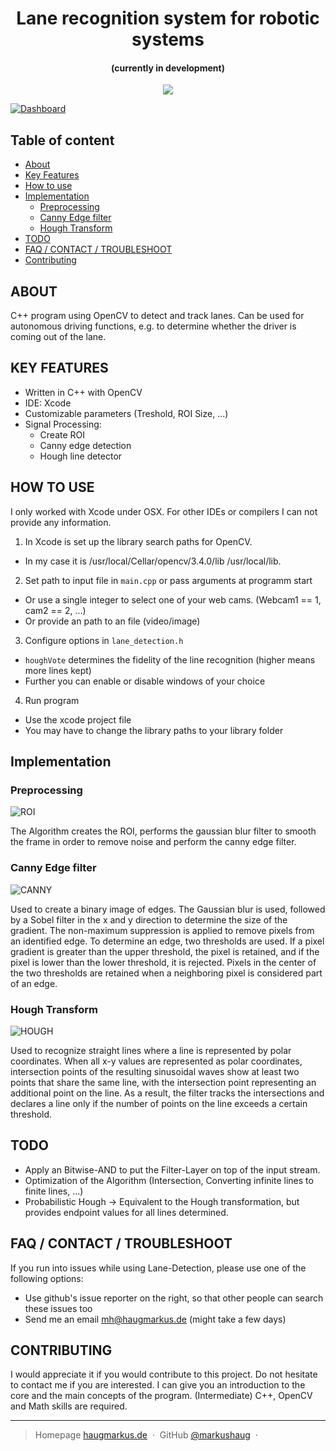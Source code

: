 <h1 align="center">
  Lane recognition system for robotic systems 
  <br>
</h1>

<h4 align="center">(currently in development)</h4>

<p align="center">
   <a href="https://app.codacy.com/app/markushaug/Lane-Detection?utm_source=github.com&utm_medium=referral&utm_content=markushaug/Lane-Detection&utm_campaign=Badge_Grade_Dashboard">
      <img src="https://api.codacy.com/project/badge/Grade/ec063f51d2bb49acb5c67a1e542cad04">
  </a>
 
</p>

[![Dashboard](https://imgur.com/6j3lfu0.png)](https://github.com/markushaug/Lane-Detection)

## Table of content

- [About](#about)
- [Key Features](#key-features)
- [How to use](#how-to-use)
- [Implementation](#implementation)
    - [Preprocessing](#preprocessing)
    - [Canny Edge filter](#canny-edge-filter)
    - [Hough Transform](#hough-transform)
- [TODO](#todo)
- [FAQ / CONTACT / TROUBLESHOOT](#faq--contact--troubleshoot)
- [Contributing](#contributing)


## ABOUT

C++ program using OpenCV to detect and track lanes. Can be used for autonomous driving functions, e.g. to determine whether the driver is coming out of the lane.

## KEY FEATURES

* Written in C++ with OpenCV
* IDE: Xcode
* Customizable parameters (Treshold, ROI Size, ...)
* Signal Processing:
  * Create ROI
  * Canny edge detection
  * Hough line detector

## HOW TO USE
I only worked with Xcode under OSX. For other IDEs or compilers I can not provide any information.

1. In Xcode is set up the library search paths for OpenCV. 
 - In my case it is /usr/local/Cellar/opencv/3.4.0/lib /usr/local/lib.
2. Set path to input file in `main.cpp` or pass arguments at programm start
 - Or use a single integer to select one of your web cams. (Webcam1 == 1, cam2 == 2, ...)
 - Or provide an path to an file (video/image)
3. Configure options in `lane_detection.h`
 - `houghVote` determines the fidelity of the line recognition (higher means more lines kept)
 -  Further you can enable or disable windows of your choice
4. Run program
 - Use the xcode project file
 - You may have to change the library paths to your library folder

## Implementation

### Preprocessing
![ROI](https://imgur.com/oEP591n.png "ROI")

The Algorithm creates the ROI, performs the gaussian blur filter to smooth the frame in order to remove noise and perform the canny edge filter.

### Canny Edge filter
![CANNY](https://imgur.com/TMQ7wIk.png "Edge Detection")

Used to create a binary image of edges. The Gaussian blur is used, followed by a Sobel filter in the x and y direction to determine the size of the gradient. The non-maximum suppression is applied to remove pixels from an identified edge. To determine an edge, two thresholds are used. If a pixel gradient is greater than the upper threshold, the pixel is retained, and if the pixel is lower than the lower threshold, it is rejected. Pixels in the center of the two thresholds are retained when a neighboring pixel is considered part of an edge.

### Hough Transform
![HOUGH](https://imgur.com/6j3lfu0.png "Hough Transform")

Used to recognize straight lines where a line is represented by polar coordinates. When all x-y values are represented as polar coordinates, intersection points of the resulting sinusoidal waves show at least two points that share the same line, with the intersection point representing an additional point on the line. As a result, the filter tracks the intersections and declares a line only if the number of points on the line exceeds a certain threshold.

## TODO
- Apply an Bitwise-AND to put the Filter-Layer on top of the input stream.
- Optimization of the Algorithm (Intersection, Converting infinite lines to finite lines, ...)
- Probabilistic Hough
  -> Equivalent to the Hough transformation, but provides endpoint values for all lines determined.

## FAQ / CONTACT / TROUBLESHOOT
If you run into issues while using Lane-Detection, please use one of the following options:

- Use github's issue reporter on the right, so that other people can search these issues too
- Send me an email <a href="mailto:mh@haugmarkus.de">mh@haugmarkus.de</a> (might take a few days)

## CONTRIBUTING
I would appreciate it if you would contribute to this project.
Do not hesitate to contact me if you are interested. I can give you an introduction to the core and the main concepts of the program. (Intermediate) C++, OpenCV and Math skills are required.

---

> Homepage [haugmarkus.de](https://www.haugmarkus.de) &nbsp;&middot;&nbsp;
> GitHub [@markushaug](https://github.com/markushaug) &nbsp;&middot;&nbsp;

